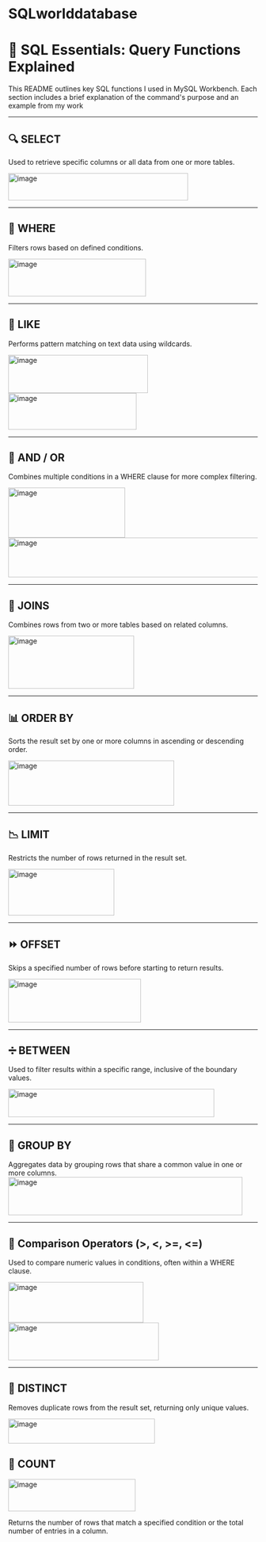 # SQLworlddatabase
# 🧠 SQL Essentials: Query Functions Explained

This README outlines key SQL functions I used in MySQL Workbench. Each section includes a brief explanation of the command's purpose and an example from my work 

---

## 🔍 SELECT

Used to retrieve specific columns or all data from one or more tables.

<img width="363" height="55" alt="image" src="https://github.com/user-attachments/assets/de4f5cf6-a886-433e-8fce-52ea8fe52e9a" />


---

## 🎯 WHERE

Filters rows based on defined conditions.

<img width="278" height="76" alt="image" src="https://github.com/user-attachments/assets/e16d508e-4121-4336-9158-8d0afde443fa" />


---

## 🔎 LIKE

Performs pattern matching on text data using wildcards.

<img width="282" height="77" alt="image" src="https://github.com/user-attachments/assets/47c83003-e8ef-4082-9ac6-cfd6f29cb695" />


<img width="259" height="74" alt="image" src="https://github.com/user-attachments/assets/a8433451-8086-40d0-8119-22d08e3d0dad" />

---

## 🔗 AND / OR

Combines multiple conditions in a WHERE clause for more complex filtering.

<img width="236" height="101" alt="image" src="https://github.com/user-attachments/assets/e308b41b-4a75-40fa-9560-45b0f869a315" />


<img width="574" height="80" alt="image" src="https://github.com/user-attachments/assets/6d95f059-7759-4a76-adf3-6a7aeff0682f" />

---

## 🔗 JOINS

Combines rows from two or more tables based on related columns.


<img width="254" height="107" alt="image" src="https://github.com/user-attachments/assets/83e02e05-8703-4c6c-b09c-6ec2f59d66e2" />


---

## 📊 ORDER BY

Sorts the result set by one or more columns in ascending or descending order.

<img width="335" height="91" alt="image" src="https://github.com/user-attachments/assets/4cb72157-3ef4-43d0-a771-dd084a47e3e9" />

---

## 📉 LIMIT

Restricts the number of rows returned in the result set.

<img width="214" height="94" alt="image" src="https://github.com/user-attachments/assets/1343fda9-d707-4333-bc56-769e22be26fd" />

---

## ⏩ OFFSET

Skips a specified number of rows before starting to return results.

<img width="268" height="88" alt="image" src="https://github.com/user-attachments/assets/cebbaf9f-82b2-4f84-9365-0570f95b86c4" />

---
## ➗ BETWEEN

Used to filter results within a specific range, inclusive of the boundary values.

<img width="416" height="57" alt="image" src="https://github.com/user-attachments/assets/0e4a229a-b191-4798-bcd2-e7dd06b8d3f4" />

---

## 🧮 GROUP BY

Aggregates data by grouping rows that share a common value in one or more columns.
<img width="473" height="77" alt="image" src="https://github.com/user-attachments/assets/16c22edb-7f96-4f32-aa86-9ff1f5ff50a7" />

---

## 🔢 Comparison Operators (>, <, >=, <=)

Used to compare numeric values in conditions, often within a WHERE clause.

<img width="273" height="82" alt="image" src="https://github.com/user-attachments/assets/f84f1254-6c41-4e25-a2f5-02560107d647" />


<img width="304" height="76" alt="image" src="https://github.com/user-attachments/assets/edc4eb16-c097-40bb-9940-e0350401a17b" />

---

## 🧊 DISTINCT

Removes duplicate rows from the result set, returning only unique values.

<img width="296" height="50" alt="image" src="https://github.com/user-attachments/assets/fb5f3f72-f347-4258-91a3-1e05f09829cd" />


## 🔢 COUNT

<img width="257" height="65" alt="image" src="https://github.com/user-attachments/assets/b01dc7d6-2bdf-4f0c-9816-a9215614db67" />

Returns the number of rows that match a specified condition or the total number of entries in a column.


